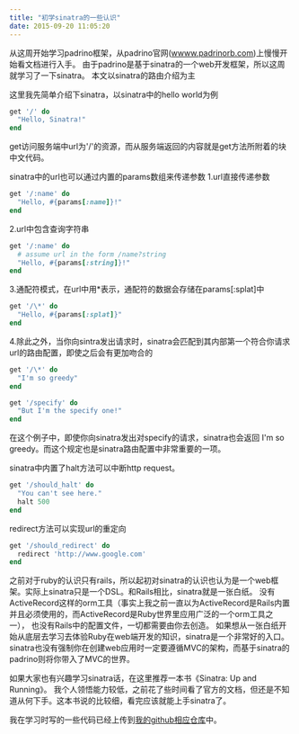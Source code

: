 ```yaml
---
title: "初学sinatra的一些认识"
date: 2015-09-20 11:05:20
---
```


从这周开始学习padrino框架，从padrino官网([wwww.padrinorb.com](http:www.padrinorb.com))上慢慢开始看文档进行入手。
由于padrino是基于sinatra的一个web开发框架，所以这周就学习了一下sinatra。
本文以sinatra的路由介绍为主

这里我先简单介绍下sinatra，以sinatra中的hello world为例
```ruby
get '/' do
  "Hello, Sinatra!"
end
```
get访问服务端中url为'/'的资源，而从服务端返回的内容就是get方法所附着的块中文代码。

sinatra中的url也可以通过内置的params数组来传递参数
1.url直接传递参数
```ruby
get '/:name' do
  "Hello, #{params[:name]}!"
end
```
2.url中包含查询字符串
```ruby
get '/:name' do
  # assume url in the form /name?string
  "Hello, #{params[:string]}!"
end
```
3.通配符模式，在url中用\*表示，通配符的数据会存储在params[:splat]中
```ruby
get '/\*' do
  "Hello, #{params[:splat]}"
end
```
4.除此之外，当你向sintra发出请求时，sinatra会匹配到其内部第一个符合你请求url的路由配置，即使之后会有更加吻合的
```ruby
get '/\*' do
  "I'm so greedy"
end

get '/specify' do
  "But I'm the specify one!"
end
```
在这个例子中，即使你向sinatra发出对specify的请求，sinatra也会返回 I'm so greedy。而这个规定也是sinatra路由配置中非常重要的一项。

sinatra中内置了halt方法可以中断http request。
```ruby
get '/should_halt' do
  "You can't see here."
  halt 500
end
```

redirect方法可以实现url的重定向
```ruby
get '/should_redirect' do
  redirect 'http://www.google.com'
end
```

之前对于ruby的认识只有rails，所以起初对sinatra的认识也认为是一个web框架。实际上sinatra只是一个DSL。和Rails相比，sinatra就是一张白纸。
没有ActiveRecord这样的orm工具（事实上我之前一直以为ActiveRecord是Rails内置并且必须使用的，而ActiveRecord是Ruby世界里应用广泛的一个orm工具之一），
也没有Rails中的配置文件，一切都需要由你去创造。
如果想从一张白纸开始从底层去学习去体验Ruby在web端开发的知识，sinatra是一个非常好的入口。
sinatra也没有强制你在创建web应用时一定要遵循MVC的架构，而基于sinatra的padrino则将你带入了MVC的世界。

如果大家也有兴趣学习sinatra话，在这里推荐一本书《Sinatra: Up and Running》。
我个人领悟能力较低，之前花了些时间看了官方的文档，但还是不知道从何下手。这本书说的比较细，看完应该就能上手sinatra了。


我在学习时写的一些代码已经上传到[我的github相应仓库](https://github.com/lokyoung/my_sinatra)中。
